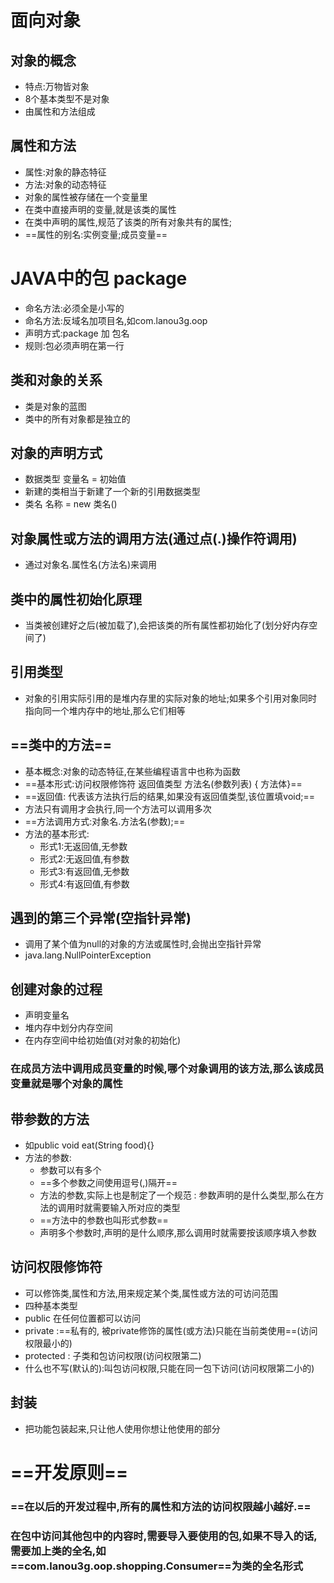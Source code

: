# 面向对象
## 对象的概念
* 特点:万物皆对象
* 8个基本类型不是对象
* 由属性和方法组成
## 属性和方法
* 属性:对象的静态特征
* 方法:对象的动态特征
* 对象的属性被存储在一个变量里
* 在类中直接声明的变量,就是该类的属性
* 在类中声明的属性,规范了该类的所有对象共有的属性;
* ==属性的别名:实例变量;成员变量==
# JAVA中的包 package
* 命名方法:必须全是小写的
* 命名方法:反域名加项目名,如com.lanou3g.oop
* 声明方式:package 加 包名
* 规则:包必须声明在第一行
## 类和对象的关系
* 类是对象的蓝图
* 类中的所有对象都是独立的
## 对象的声明方式
* 数据类型 变量名 = 初始值
* 新建的类相当于新建了一个新的引用数据类型
* 类名 名称 = new 类名()
## 对象属性或方法的调用方法(通过点(.)操作符调用)
* 通过对象名.属性名(方法名)来调用
## 类中的属性初始化原理
* 当类被创建好之后(被加载了),会把该类的所有属性都初始化了(划分好内存空间了)
## 引用类型
* 对象的引用实际引用的是堆内存里的实际对象的地址;如果多个引用对象同时指向同一个堆内存中的地址,那么它们相等
## ==类中的方法==
* 基本概念:对象的动态特征,在某些编程语言中也称为函数
* ==基本形式:访问权限修饰符 返回值类型 方法名(参数列表) {   方法体}==
* ==返回值: 代表该方法执行后的结果,如果没有返回值类型,该位置填void;==
* 方法只有调用才会执行,同一个方法可以调用多次
* ==方法调用方式:对象名.方法名(参数);==
* 方法的基本形式:
  * 形式1:无返回值,无参数
  * 形式2:无返回值,有参数
  * 形式3:有返回值,无参数
  * 形式4:有返回值,有参数
## 遇到的第三个异常(空指针异常)
* 调用了某个值为null的对象的方法或属性时,会抛出空指针异常
* java.lang.NullPointerException
## 创建对象的过程
* 声明变量名
* 堆内存中划分内存空间
* 在内存空间中给初始值(对对象的初始化)
### 在成员方法中调用成员变量的时候,哪个对象调用的该方法,那么该成员变量就是哪个对象的属性
## 带参数的方法
* 如public void eat(String food){}
* 方法的参数:
  * 参数可以有多个
  * ==多个参数之间使用逗号(,)隔开==
  * 方法的参数,实际上也是制定了一个规范 : 参数声明的是什么类型,那么在方法的调用时就需要输入所对应的类型
  * ==方法中的参数也叫形式参数==
  * 声明多个参数时,声明的是什么顺序,那么调用时就需要按该顺序填入参数
## 访问权限修饰符
* 可以修饰类,属性和方法,用来规定某个类,属性或方法的可访问范围
* 四种基本类型
* public 在任何位置都可以访问
* private :==私有的, 被private修饰的属性(或方法)只能在当前类使用==(访问权限最小的)
* protected : 子类和包访问权限(访问权限第二)
* 什么也不写(默认的):叫包访问权限,只能在同一包下访问(访问权限第二小的)
## 封装
* 把功能包装起来,只让他人使用你想让他使用的部分
# ==开发原则==
### ==在以后的开发过程中,所有的属性和方法的访问权限越小越好.==
### 在包中访问其他包中的内容时,需要导入要使用的包,如果不导入的话,需要加上类的全名,如==com.lanou3g.oop.shopping.Consumer==为类的全名形式
